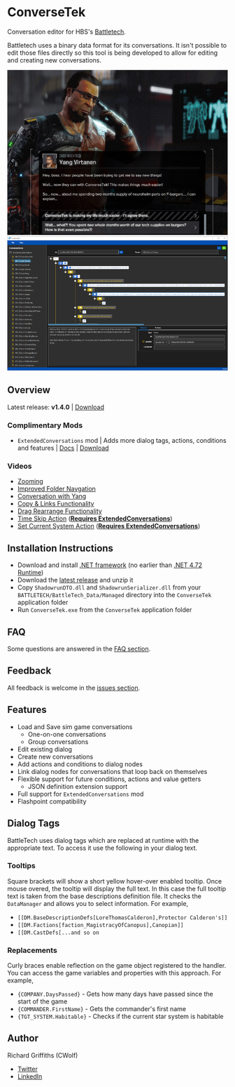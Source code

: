 # ConverseTek

Conversation editor for HBS's [Battletech](http://battletechgame.com/).

Battletech uses a binary data format for its conversations. It isn't possible to edit those files directly so this tool is being developed to allow for editing and creating new conversations.

![Example Conversation Edit](./docs/images/conversetek-example.png)
![ConverseTek](./docs/images/conversetek.png)

## Overview

Latest release: **v1.4.0** | [Download](https://github.com/CWolfs/ConverseTek/releases/tag/v1.4.0)

### Complimentary Mods

- `ExtendedConversations` mod | Adds more dialog tags, actions, conditions and features | [Docs](https://github.com/CWolfs/ExtendedConversations) | [Download](https://github.com/CWolfs/ExtendedConversations/releases/)

### Videos

- [Zooming](https://raw.githubusercontent.com/CWolfs/ConverseTek/develop/docs/images/1.4.0/conversetek-zoom-feature.png)
- [Improved Folder Navgation](https://raw.githubusercontent.com/CWolfs/ConverseTek/develop/docs/images/1.4.0/conversetek-improved-folder-navigation.png)
- [Conversation with Yang](https://www.youtube.com/watch?v=JcjByWyr1lM)
- [Copy & Links Functionality](https://www.youtube.com/watch?v=P9sbtz019ws)
- [Drag Rearrange Functionality](https://www.youtube.com/watch?v=9Y4xSxJRO_s)
- [Time Skip Action](https://www.youtube.com/watch?v=Y7Wzd2NElTE) ([**Requires ExtendedConversations**](https://github.com/CWolfs/ExtendedConversations))
- [Set Current System Action](https://www.youtube.com/watch?v=3za9qaGPwO4) ([**Requires ExtendedConversations**](https://github.com/CWolfs/ExtendedConversations))

## Installation Instructions

- Download and install [.NET framework](https://dotnet.microsoft.com/en-us/download/dotnet-framework) (no earlier than [.NET 4.72 Runtime](https://www.microsoft.com/net/download/thank-you/net472))
- Download the [latest release](https://github.com/CWolfs/ConverseTek/releases/) and unzip it
- Copy `ShadowrunDTO.dll` and `ShadowrunSerializer.dll` from your `BATTLETECH/BattleTech_Data/Managed` directory into the `ConverseTek` application folder
- Run `ConverseTek.exe` from the `ConverseTek` application folder

## FAQ

Some questions are answered in the [FAQ section](https://github.com/CWolfs/ConverseTek/blob/master/docs/faq.md).

## Feedback

All feedback is welcome in the [issues section](https://github.com/CWolfs/ConverseTek/issues).

## Features

- Load and Save sim game conversations
  - One-on-one conversations
  - Group conversations
- Edit existing dialog
- Create new conversations
- Add actions and conditions to dialog nodes
- Link dialog nodes for conversations that loop back on themselves
- Flexible support for future conditions, actions and value getters
  - JSON definition extension support
- Full support for `ExtendedConversations` mod
- Flashpoint compatibility

## Dialog Tags

BattleTech uses dialog tags which are replaced at runtime with the appropriate text. To access it use the following in your dialog text.

### Tooltips

Square brackets will show a short yellow hover-over enabled tooltip. Once mouse overed, the tooltip will display the full text. In this case the full tooltip text is taken from the base descriptions definition file. It checks the `DataManager` and allows you to select information. For example,

- `[[DM.BaseDescriptionDefs[LoreThomasCalderon],Protector Calderon's]]`
- `[[DM.Factions[faction_MagistracyOfCanopus],Canopian]]`
- `[[DM.CastDefs[...and so on`

### Replacements

Curly braces enable reflection on the game object registered to the handler. You can access the game variables and properties with this approach. For example,

- `{COMPANY.DaysPassed}` - Gets how many days have passed since the start of the game
- `{COMMANDER.FirstName}` - Gets the commander's first name
- `{TGT_SYSTEM.Habitable}` - Checks if the current star system is habitable

## Author

Richard Griffiths (CWolf)

- [Twitter](https://twitter.com/CWolf)
- [LinkedIn](https://www.linkedin.com/in/richard-griffiths-436b7a19/)
